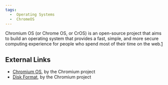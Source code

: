 ```yaml
---
tags:
  -  Operating Systems
  -  ChromeOS
---
```

Chromium OS (or Chrome OS, or CrOS) is an open-source project that aims
to build an operating system that provides a fast, simple, and more
secure computing experience for people who spend most of their time on
the web.[1](https://www.chromium.org/chromium-os/)

## External Links

- [Chromium OS](https://www.chromium.org/chromium-os/), by the Chromium
  project
- [Disk
  Format](https://www.chromium.org/chromium-os//chromiumos-design-docs/disk-format),
  by the Chromium project

